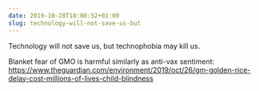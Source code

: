 ```yaml
---
date: 2019-10-28T10:00:52+01:00
slug: technology-will-not-save-us-but
---
```

Technology will not save us, but technophobia may kill us.

Blanket fear of GMO is harmful similarly as anti-vax sentiment: https://www.theguardian.com/environment/2019/oct/26/gm-golden-rice-delay-cost-millions-of-lives-child-blindness

